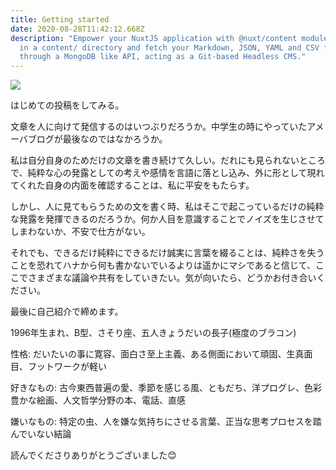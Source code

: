 ```yaml
---
title: Getting started
date: 2020-08-28T11:42:12.668Z
description: "Empower your NuxtJS application with @nuxt/content module: write
  in a content/ directory and fetch your Markdown, JSON, YAML and CSV files
  through a MongoDB like API, acting as a Git-based Headless CMS."
---
```

![](../img/VD1B07_2.JPG)



はじめての投稿をしてみる。

文章を人に向けて発信するのはいつぶりだろうか。中学生の時にやっていたアメーバブログが最後なのではなかろうか。

私は自分自身のためだけの文章を書き続けて久しい。だれにも見られないところで、純粋な心の発露としての考えや感情を言語に落とし込み、外に形として現れてくれた自身の内面を確認することは、私に平安をもたらす。

しかし、人に見てもらうための文を書く時、私はそこで起こっているだけの純粋な発露を発揮できるのだろうか。何か人目を意識することでノイズを生じさせてしまわないか、不安で仕方がない。

それでも、できるだけ純粋にできるだけ誠実に言葉を綴ることは、純粋さを失うことを恐れてハナから何も書かないでいるよりは遥かにマシであると信じて、ここでさまざまな議論や共有をしていきたい。気が向いたら、どうかお付き合いください。

最後に自己紹介で締めます。

1996年生まれ、B型、さそり座、五人きょうだいの長子(極度のブラコン)

性格: だいたいの事に寛容、面白さ至上主義、ある側面において頑固、生真面目、フットワークが軽い

好きなもの: 古今東西普遍の愛、季節を感じる風、ともだち、洋プログレ、色彩豊かな絵画、人文哲学分野の本、電話、直感

嫌いなもの: 特定の虫、人を嫌な気持ちにさせる言葉、正当な思考プロセスを踏んでいない結論

読んでくださりありがとうございました😊